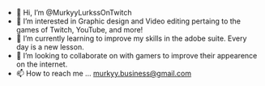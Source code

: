- 👋 Hi, I’m @MurkyyLurkssOnTwitch
- 👀 I’m interested in Graphic design and Video editing pertaing to the games of Twitch, YouTube, and more!
- 🌱 I’m currently learning to improve my skills in the adobe suite. Every day is a new lesson.
- 💞️ I’m looking to collaborate on with gamers to improve their appearence on the internet.
- 📫 How to reach me ... murkyy.business@gmail.com

<!---
MurkyyLurkssOnTwitch/MurkyyLurkssOnTwitch is a ✨ special ✨ repository because its `README.md` (this file) appears on your GitHub profile.
You can click the Preview link to take a look at your changes.
--->
